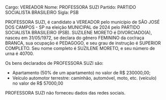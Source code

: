 Cargo: VEREADOR
Nome: PROFESSORA SUZI
Partido: PARTIDO SOCIALISTA BRASILEIRO
Sigla: PSB

PROFESSORA SUZI, é candidato a VEREADOR pelo município de SÃO JOSÉ DOS CAMPOS - SP na eleição MUNICIPAL de 2024 pelo PARTIDO SOCIALISTA BRASILEIRO (PSB).
SUZILENE MORETO é DIVORCIADO(A), nasceu em 31/05/1972, se declara do gênero FEMININO da cor/raça BRANCA, sua ocupação é PEDAGOGO, e seu grau de instrução é SUPERIOR COMPLETO.
Seu nome completo é SUZILENE MORETO, e seu número de urna é 40700.

Os bens declarados de PROFESSORA SUZI são: 
- Apartamento (50% de um apartamento) no valor de R$ 230000,00;
- Veículo automotor terrestre: caminhão, automóvel, moto, etc. (veículo) no valor de R$ 57000,00

PROFESSORA SUZI não forneceu dados das redes sociais.